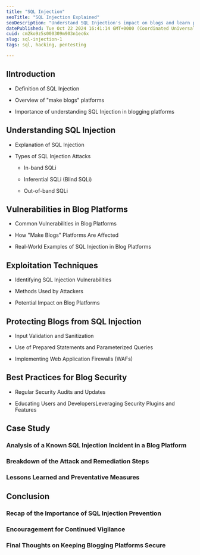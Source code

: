 ```yaml
---
title: "SQL Injection"
seoTitle: "SQL Injection Explained"
seoDescription: "Understand SQL Injection's impact on blogs and learn prevention techniques to keep your blogging platform secure from vulnerabilities"
datePublished: Tue Oct 22 2024 16:41:14 GMT+0000 (Coordinated Universal Time)
cuid: cm2ko9z5s000309m903n1ec6x
slug: sql-injection-1
tags: sql, hacking, pentesting

---
```


## IIntroduction

* Definition of SQL Injection
    
* Overview of "make blogs" platforms
    
* Importance of understanding SQL Injection in blogging platforms
    

## Understanding SQL Injection

* Explanation of SQL Injection
    
* Types of SQL Injection Attacks
    
    * In-band SQLi
        
    * Inferential SQLi (Blind SQLi)
        
    * Out-of-band SQLi
        

## Vulnerabilities in Blog Platforms

* Common Vulnerabilities in Blog Platforms
    
* How "Make Blogs" Platforms Are Affected
    
* Real-World Examples of SQL Injection in Blog Platforms
    

## Exploitation Techniques

* Identifying SQL Injection Vulnerabilities
    
* Methods Used by Attackers
    
* Potential Impact on Blog Platforms
    

## Protecting Blogs from SQL Injection

* Input Validation and Sanitization
    
* Use of Prepared Statements and Parameterized Queries
    
* Implementing Web Application Firewalls (WAFs)
    

## Best Practices for Blog Security

* Regular Security Audits and Updates
    
* Educating Users and DevelopersLeveraging Security Plugins and Features
    

## Case Study

### Analysis of a Known SQL Injection Incident in a Blog Platform

### Breakdown of the Attack and Remediation Steps

### Lessons Learned and Preventative Measures

## Conclusion

### Recap of the Importance of SQL Injection Prevention

### Encouragement for Continued Vigilance

### Final Thoughts on Keeping Blogging Platforms Secure